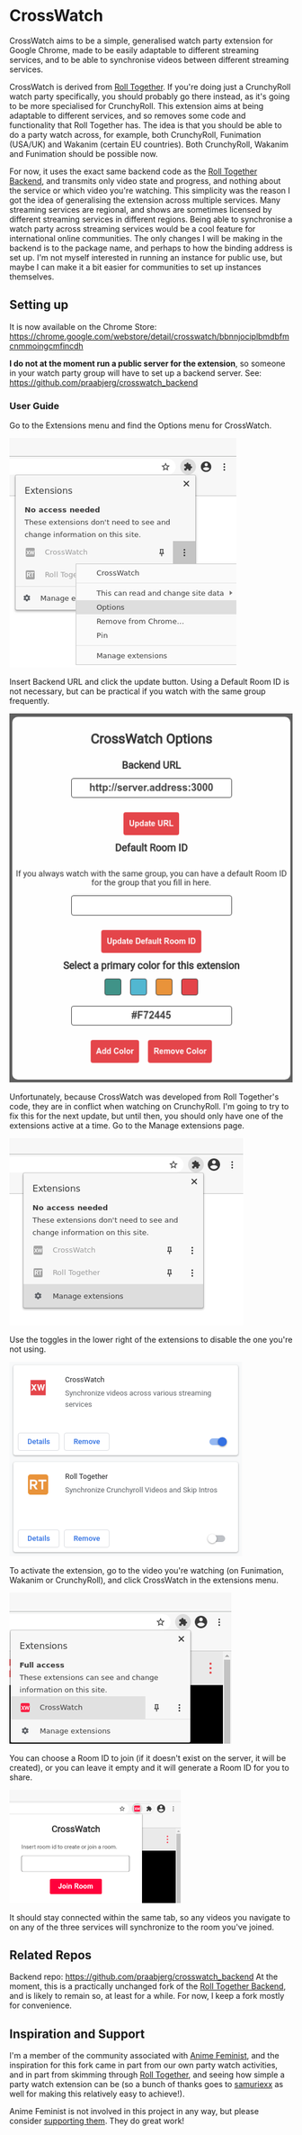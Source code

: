 # CrossWatch
CrossWatch aims to be a simple, generalised watch party extension for Google Chrome, made to be easily adaptable to different streaming services, and to be able to synchronise videos between different streaming services.

CrossWatch is derived from [Roll Together](https://github.com/samuraiexx/roll_together). If you're doing just a CrunchyRoll watch party specifically, you should probably go there instead, as it's going to be more specialised for CrunchyRoll. This extension aims at being adaptable to different services, and so removes some code and functionality that Roll Together has. The idea is that you should be able to do a party watch across, for example, both CrunchyRoll, Funimation (USA/UK) and Wakanim (certain EU countries). Both CrunchyRoll, Wakanim and Funimation should be possible now.

For now, it uses the exact same backend code as the [Roll Together Backend](https://github.com/samuraiexx/roll_together_backend), and transmits only video state and progress, and nothing about the service or which video you're watching. This simplicity was the reason I got the idea of generalising the extension across multiple services. Many streaming services are regional, and shows are sometimes licensed by different streaming services in different regions. Being able to synchronise a watch party across streaming services would be a cool feature for international online communities. The only changes I will be making in the backend is to the package name, and perhaps to how the binding address is set up. I'm not myself interested in running an instance for public use, but maybe I can make it a bit easier for communities to set up instances themselves.

## Setting up
It is now available on the Chrome Store: https://chrome.google.com/webstore/detail/crosswatch/bbnnjociplbmdbfmcnmmoingcmfincdh

**I do not at the moment run a public server for the extension**, so someone in your watch party group will have to set up a backend server. See: https://github.com/praabjerg/crosswatch_backend

### User Guide
Go to the Extensions menu and find the Options menu for CrossWatch.

![Navigate to Options menu for CrossWatch](/readme_imgs/ExtensionMenu2.png)

Insert Backend URL and click the update button. Using a Default Room ID is not necessary, but can be practical if you watch with the same group frequently.

![Options menu with Backend URL and Default Room ID](/readme_imgs/CWOptions.png)

Unfortunately, because CrossWatch was developed from Roll Together's code, they are in conflict when watching on CrunchyRoll. I'm going to try to fix this for the next update, but until then, you should only have one of the extensions active at a time. Go to the Manage extensions page.

![Navigate to Manage extensions page](/readme_imgs/ExtensionMenu1.png)

Use the toggles in the lower right of the extensions to disable the one you're not using.

![Roll Together and CrossWatch should not be active at the same time](/readme_imgs/ExtensionDisable.png)

To activate the extension, go to the video you're watching (on Funimation, Wakanim or CrunchyRoll), and click CrossWatch in the extensions menu.

![Activate CrossWatch](/readme_imgs/CWExtension.png)

You can choose a Room ID to join (if it doesn't exist on the server, it will be created), or you can leave it empty and it will generate a Room ID for you to share.

![Join a Room](/readme_imgs/CWJoin.png)

It should stay connected within the same tab, so any videos you navigate to on any of the three services will synchronize to the room you've joined.

## Related Repos
Backend repo: https://github.com/praabjerg/crosswatch_backend
At the moment, this is a practically unchanged fork of the [Roll Together Backend](https://github.com/samuraiexx/roll_together_backend), and is likely to remain so, at least for a while. For now, I keep a fork mostly for convenience.

## Inspiration and Support
I'm a member of the community associated with [Anime Feminist](https://animefeminist.com), and the inspiration for this fork came in part from our own party watch activities, and in part from skimming through [Roll Together](https://github.com/samuraiexx/roll_together), and seeing how simple a party watch extension can be (so a bunch of thanks goes to [samuriexx](https://github.com/samuraiexx) as well for making this relatively easy to achieve!).

Anime Feminist is not involved in this project in any way, but please consider [supporting them](https://www.animefeminist.com/site-update-fundraiser-realities-and-scheduling-changes/). They do great work!
